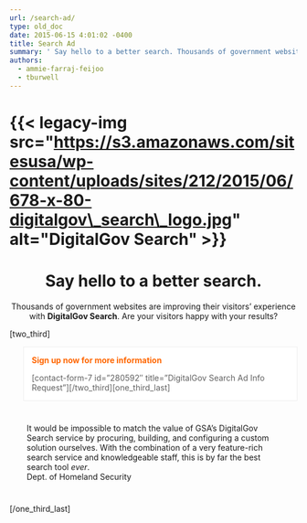 ```yaml
---
url: /search-ad/
type: old_doc
date: 2015-06-15 4:01:02 -0400
title: Search Ad
summary: ' Say hello to a better search. Thousands of government websites are improving their visitors&#8217; experience with DigitalGov Search. Are your visitors happy with your results? \[two\_third] Sign up now for more information [contact-form-7 id=&#8221;280592&#8243; title=&#8221;DigitalGov Search Ad Info Request&#8221;\]\[/two\_third\][one\_third\_last] It would be impossible to match the value of GSA&#8217;s DigitalGov Search service'
authors:
  - ammie-farraj-feijoo
  - tburwell
---
```


# {{< legacy-img src="https://s3.amazonaws.com/sitesusa/wp-content/uploads/sites/212/2015/06/678-x-80-digitalgov\_search\_logo.jpg" alt="DigitalGov Search" >}}

<h1 style="text-align: center">
  Say hello to a better search.
</h1>

<p style="text-align: center">
  Thousands of government websites are improving their visitors&#8217; experience with <strong>DigitalGov Search</strong>. Are your visitors happy with your results?
</p>

[two_third]

<blockquote style="border: 1px solid #eee;background: white">
  <p style="color: #006873;text-align: left">
    <span style="color: #ff6600"><strong>Sign up now for more information</strong></span>
  </p>
  
  <p>
    [contact-form-7 id=&#8221;280592&#8243; title=&#8221;DigitalGov Search Ad Info Request&#8221;][/two_third][one_third_last]
  </p>
</blockquote>

<div class="testimonial small" style="padding: 25px 30px;font-style: normal">
  It would be impossible to match the value of GSA&#8217;s DigitalGov Search service by procuring, building, and configuring a custom solution ourselves. With the combination of a very feature-rich search service and knowledgeable staff, this is by far the best search tool <em>ever</em>.<br /> <span class="test-author">Dept. of Homeland Security</span>
</div>

[/one\_third\_last]